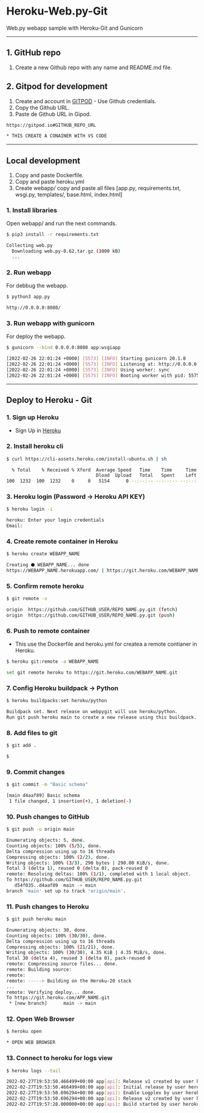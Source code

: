 # Heroku-Web.py-Git

Web.py webapp sample with Heroku-Git and Gunicorn

***

## 1. GitHub repo

1. Create a new Github repo with any name and README.md file.

## 2. Gitpod for development

1. Create and account in [GITPOD](https://gitpod.io) - Use Github credentials.
2. Copy the Github URL.
3. Paste de Github URL in Gipod.

```bash
https://gitpod.io#GITHUB_REPO_URL

* THIS CREATE A CONAINER WITH VS CODE 
```

***

## Local development

1. Copy and paste Dockerfile.
2. Copy and paste heroku.yml
3. Create webapp/ copy and paste all files [app.py, requirements.txt, wsgi.py, templates/, base.html, index.html]

### 1. Install libraries

Open webapp/ and run the next commands.

```bash
$ pip3 install -r requirements.txt

Collecting web.py
  Downloading web.py-0.62.tar.gz (1000 kB)
  ...
```

### 2. Run webapp

For debbug the webapp.

```bash
$ python3 app.py

http://0.0.0.0:8080/
```

### 3. Run webapp  with gunicorn

For deploy the webapp.

```bash
$ gunicorn --bind 0.0.0.0:8080 app:wsgiapp

[2022-02-26 22:01:24 +0000] [5573] [INFO] Starting gunicorn 20.1.0
[2022-02-26 22:01:24 +0000] [5573] [INFO] Listening at: http://0.0.0.0:8080 (5573)
[2022-02-26 22:01:24 +0000] [5573] [INFO] Using worker: sync
[2022-02-26 22:01:24 +0000] [5575] [INFO] Booting worker with pid: 5575
```

***

## Deploy to Heroku - Git

### 1. Sign up Heroku

* Sign Up in [Heroku](https://dashboard.heroku.com/)

### 2. Install heroku cli

```bash
$ curl https://cli-assets.heroku.com/install-ubuntu.sh | sh

  % Total    % Received % Xferd  Average Speed   Time    Time     Time  Current
                                 Dload  Upload   Total   Spent    Left  Speed
100  1232  100  1232    0     0   5154      0 --:--:-- --:--:-- --:--:--  5133
```

### 3. Heroku login (Password -> Heroku API KEY)

```bash
$ heroku login -i

heroku: Enter your login credentials
Email: 
```

### 4. Create remote container in Heroku

```bash
$ heroku create WEBAPP_NAME

Creating ⬢ WEBAPP_NAME... done
https://WEBAPP_NAME.herokuapp.com/ | https://git.heroku.com/WEBAPP_NAME.git
```

### 5. Confirm remote heroku

```bash
$ git remote -v

origin  https://github.com/GITHUB_USER/REPO_NAME.py.git (fetch)
origin  https://github.com/GITHUB_USER/REPO_NAME.py.git (push)
```

### 6. Push to remote container

* This use the Dockerfile and heroku.yml for createa a remote contianer in Heroku.

```bash
$ heroku git:remote -a WEBAPP_NAME

set git remote heroku to https://git.heroku.com/WEBAPP_NAME.git
```

### 7. Config Heroku buildpack -> Python

```bash
$ heroku buildpacks:set heroku/python

Buildpack set. Next release on webpygit will use heroku/python.
Run git push heroku main to create a new release using this buildpack.
```

### 8. Add files to git

```bash
$ git add .

$
```

### 9. Commit changes

```bash
$ git commit -m "Basic schema"

[main d4aaf89] Basic schema
 1 file changed, 1 insertion(+), 1 deletion(-)
```

### 10. Push changes to GitHub

```bash
$ git push -u origin main

Enumerating objects: 5, done.
Counting objects: 100% (5/5), done.
Delta compression using up to 16 threads
Compressing objects: 100% (2/2), done.
Writing objects: 100% (3/3), 290 bytes | 290.00 KiB/s, done.
Total 3 (delta 1), reused 0 (delta 0), pack-reused 0
remote: Resolving deltas: 100% (1/1), completed with 1 local object.
To https://github.com/GITHUB_USER/REPO_NAME.py.git
   d54f035..d4aaf89  main -> main
branch 'main' set up to track 'origin/main'.
```

### 11. Push changes to Heroku

```bash
$ git push heroku main

Enumerating objects: 30, done.
Counting objects: 100% (30/30), done.
Delta compression using up to 16 threads
Compressing objects: 100% (21/21), done.
Writing objects: 100% (30/30), 4.35 KiB | 4.35 MiB/s, done.
Total 30 (delta 4), reused 3 (delta 0), pack-reused 0
remote: Compressing source files... done.
remote: Building source:
remote: 
remote: -----> Building on the Heroku-20 stack
...
remote: Verifying deploy... done.
To https://git.heroku.com/APP_NAME.git
 * [new branch]      main -> main
```

### 12. Open Web Browser

```bash
$ heroku open

* OPEN WEB BROWSER
```

### 13. Connect to heroku for logs view

```bash
$ heroku logs --tail

2022-02-27T19:53:50.466499+00:00 app[api]: Release v1 created by user heroku_user@gmail.com
2022-02-27T19:53:50.466499+00:00 app[api]: Initial release by user heroku_user@gmail.com
2022-02-27T19:53:50.696294+00:00 app[api]: Enable Logplex by user heroku_user@gmail.com
2022-02-27T19:53:50.696294+00:00 app[api]: Release v2 created by user heroku_user@gmail.com
2022-02-27T19:57:28.000000+00:00 app[api]: Build started by user heroku_user@gmail.com
```
